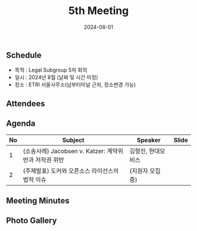 ﻿---
title: "5th Meeting"
linkTitle: "Legal SG 5th Meeting"
weight: 2
date: 2024-08-01
type: docs
categories: ["legal"]
tags: ["Jacobsen vs. Katzer", "docker", "분쟁사례"]
description: Legal SG 5th Meeting 
---

## Schedule

* 목적 : Legal Subgroup 5차 회의
* 일시 : 2024년 8월 (날짜 및 시간 미정)
* 장소 : ETRI 서울사무소(남부터미널 근처, 장소변경 가능)

## Attendees

## Agenda
| No | Subject           | Speaker | Slide |
|----|-----------------|------|------|
| 1  | (소송사례) Jacobsen v. Katzer: 계약위반과 저작권 위반 | 김형진, 현대모비스 |  |
| 2  | (주제발표) 도커와 오픈소스 라이선스의 법적 이슈 | (지원자 모집 중) |  |

## Meeting Minutes

## Photo Gallery

<div ><span class="image fit">
</span></div>

